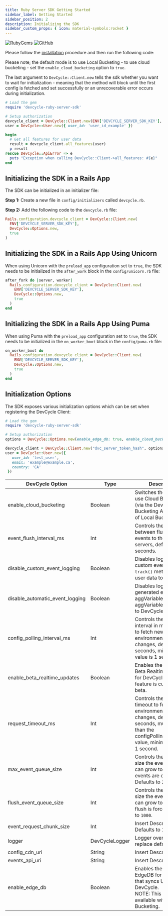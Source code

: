 ```yaml
---
title: Ruby Server SDK Getting Started
sidebar_label: Getting Started
sidebar_position: 2
description: Initializing the SDK
sidebar_custom_props: { icon: material-symbols:rocket }
---
```


[![RubyGems](https://badgen.net/rubygems/v/devcycle-ruby-server-sdk/latest)](https://rubygems.org/gems/devcycle-ruby-server-sdk)
[![GitHub](https://img.shields.io/github/stars/devcyclehq/ruby-server-sdk.svg?style=social&label=Star&maxAge=2592000)](https://github.com/DevCycleHQ/ruby-server-sdk)

Please follow the [installation](/sdk/server-side-sdks/ruby/ruby-install) procedure and then run the following code:

Please note; the default mode is to use Local Bucketing - to use cloud bucketing - set the `enable_cloud_bucketing` option to `true`.

The last argument to `DevCycle::Client.new` tells the sdk whether you want to wait for initialization - meaning that the method will block
until the first config is fetched and set successfully or an unrecoverable error occurs during initialization.

[//]: # (wizard-initialize-start)

```ruby
# Load the gem
require 'devcycle-ruby-server-sdk'

# Setup authorization
devcycle_client = DevCycle::Client.new(ENV['DEVCYCLE_SERVER_SDK_KEY'], DevCycle::Options.new, true)
user = DevCycle::User.new({ user_id: 'user_id_example' })

begin
  # Get all features for user data
  result = devcycle_client.all_features(user)
  p result
rescue DevCycle::ApiError => e
  puts "Exception when calling DevCycle::Client->all_features: #{e}"
end

```
[//]: # (wizard-initialize-end)

## Initializing the SDK in a Rails App

The SDK can be initialized in an initializer file:

**Step 1:** Create a new file in `config/initializers` called `devcycle.rb`.

**Step 2:** Add the following code to the `devcycle.rb` file:

```ruby
Rails.configuration.devcycle_client = DevCycle::Client.new(
  ENV['DEVCYCLE_SERVER_SDK_KEY'],
  DevCycle::Options.new,
  true
)
```

## Initializing the SDK in a Rails App Using Unicorn

When using Unicorn with the `preload_app` configuration set to `true`, the SDK needs to be initialized in the `after_work` block in the `config/unicorn.rb` file:

```ruby
after_fork do |server, worker|
  Rails.configuration.devcycle_client = DevCycle::Client.new(
    ENV['DEVCYCLE_SERVER_SDK_KEY'],
    DevCycle::Options.new,
    true
  )
end
```

## Initializing the SDK in a Rails App Using Puma

When using Puma with the `preload_app` configuration set to `true`, the SDK needs to be initialized in the `on_worker_boot` block in the `config/puma.rb` file:

```ruby
on_worker_boot do
  Rails.configuration.devcycle_client = DevCycle::Client.new(
    ENV['DEVCYCLE_SERVER_SDK_KEY'],
    DevCycle::Options.new,
    true
  )
end
```

## Initialization Options

The SDK exposes various initialization options which can be set when registering the DevCycle Client:

```ruby
# Load the gem
require 'devcycle-ruby-server-sdk'

# Setup authorization
options = DevCycle::Options.new(enable_edge_db: true, enable_cloud_bucketing: true)

devcycle_client = DevCycle::Client.new("dvc_server_token_hash", options, true)
user = DevCycle::User.new({
   user_id: 'test_user',
   email: 'example@example.ca',
   country: 'CA'
 })
```

| DevCycle Option              | Type           | Description                                                                                                                                                                  |
|------------------------------|----------------|------------------------------------------------------------------------------------------------------------------------------------------------------------------------------|
| enable_cloud_bucketing         | Boolean        | Switches the SDK to use Cloud Bucketing (via the DevCycle Bucketing API) instead of Local Bucketing.                                                                         |
| event_flush_interval_ms         | Int         | Controls the interval between flushing events to the DevCycle servers, defaults to 30 seconds.                                                                               |
| disable_custom_event_logging    | Boolean        | Disables logging of custom events, from `track()` method, and user data to DevCycle.                                                                                         |
| disable_automatic_event_logging | Boolean        | Disables logging of sdk generated events (e.g. aggVariableEvaluated, aggVariableDefaulted) to DevCycle.                                                                      |
| config_polling_interval_ms      | Int         | Controls the polling interval in milliseconds to fetch new environment config changes, defaults to 10 seconds, minimum value is 1 second.                                    |
| enable_beta_realtime_updates    | Boolean        | Enables the usage of Beta Realtime Updates for DevCycle. This feature is currently in beta.                                                                                  |
| request_timeout_ms       | Int         | Controls the request timeout to fetch new environment config changes, defaults to 5 seconds, must be less than the configPollingIntervalMS value, minimum value is 1 second. |
| max_event_queue_size            | Int         | Controls the maximum size the event queue can grow to until events are dropped. Defaults to `2000`.                                                                          |
| flush_event_queue_size          | Int         | Controls the maximum size the event queue can grow to until a flush is forced. Defaults to `1000`.                                                                           |
| event_request_chunk_size          | Int         | Insert Description. Defaults to `100`.                                                                           |
| logger                       | DevCycleLogger | Logger override to replace default logger                                                                                                                                    |
| config_cdn_uri                  | String         | Insert Description.                                                                                       |
| events_api_uri                  | String         | Insert Description.                                                                                       |
| enable_edge_db                 | Boolean        | Enables the usage of EdgeDB for DevCycle that syncs User Data to DevCycle. <br />NOTE: This is only available with Cloud Bucketing.                                          |









